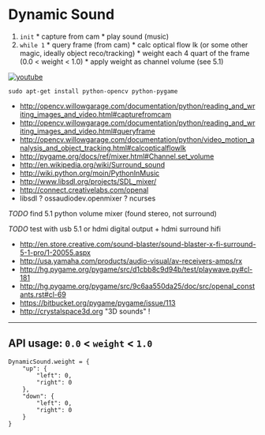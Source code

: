 Dynamic Sound
=============

  1. `init`
    * capture from cam
    * play sound (music)
  2. `while 1`
    * query frame (from cam)
    * calc optical flow lk (or some other magic, ideally object reco/tracking)
    * weight each 4 quart of the frame (0.0 < weight < 1.0)
    * apply weight as channel volume (see 5.1)

[![youtube](https://i2.ytimg.com/vi/S1fjLfp3Gb8/sddefault.jpg "youtube")](http://youtube.com/embed/S1fjLfp3Gb8?rel=0)

`sudo apt-get install python-opencv python-pygame`

  * http://opencv.willowgarage.com/documentation/python/reading_and_writing_images_and_video.html#capturefromcam
  * http://opencv.willowgarage.com/documentation/python/reading_and_writing_images_and_video.html#queryframe
  * http://opencv.willowgarage.com/documentation/python/video_motion_analysis_and_object_tracking.html#calcopticalflowlk
  * http://pygame.org/docs/ref/mixer.html#Channel.set_volume
  * http://en.wikipedia.org/wiki/Surround_sound
  * http://wiki.python.org/moin/PythonInMusic
  * http://www.libsdl.org/projects/SDL_mixer/
  * http://connect.creativelabs.com/openal
  * libsdl ? ossaudiodev.openmixer ? ncurses

_TODO_ find 5.1 python volume mixer (found stereo, not surround)

_TODO_ test with usb 5.1 or hdmi digital output + hdmi surround hifi

  * http://en.store.creative.com/sound-blaster/sound-blaster-x-fi-surround-5-1-pro/1-20055.aspx
  * http://usa.yamaha.com/products/audio-visual/av-receivers-amps/rx
  * http://hg.pygame.org/pygame/src/d1cbb8c9d94b/test/playwave.py#cl-181
  * http://hg.pygame.org/pygame/src/9c6aa550da25/doc/src/openal_constants.rst#cl-69
  * https://bitbucket.org/pygame/pygame/issue/113
  * http://crystalspace3d.org "3D sounds" !

---

API usage: `0.0` < `weight` < `1.0`
-----------------------------------

    DynamicSound.weight = {
        "up": {
            "left": 0,
            "right": 0
        },
        "down": {
            "left": 0,
            "right": 0
        }
    }

